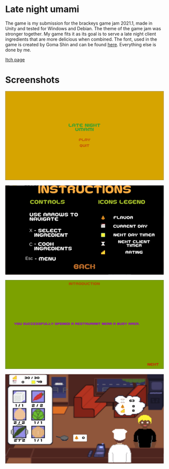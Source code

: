 # Late night umami

The game is my submission for the brackeys game jam 2021.1, made in Unity and tested for Windows and Debian.
The theme of the game jam was stronger together. My game fits it as its goal is to serve a late night client ingredients that are more delicious when combined.
The font, used in the game is created by Goma Shin and can be found [here](https://www.dafont.com/goma-cookie-g.font?fpp=200).
Everything else is done by me.

[Itch page](https://m00ns7ruck.itch.io/late-night-umami)


# Screenshots
![Menu](screenshots/EntryScreen.png)

![Instructions](screenshots/Instructions.png)

![Story](screenshots/Story.png)

![Game](screenshots/Game.png)
